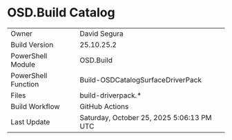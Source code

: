 ﻿# OSD.Build Catalog

| | |
|-|-|
| Owner | David Segura |
| Build Version | 25.10.25.2 |
| PowerShell Module | OSD.Build |
| PowerShell Function | Build-OSDCatalogSurfaceDriverPack |
| Files | build-driverpack.* |
| Build Workflow | GitHub Actions |
| Last Update | Saturday, October 25, 2025 5:06:13 PM UTC |
